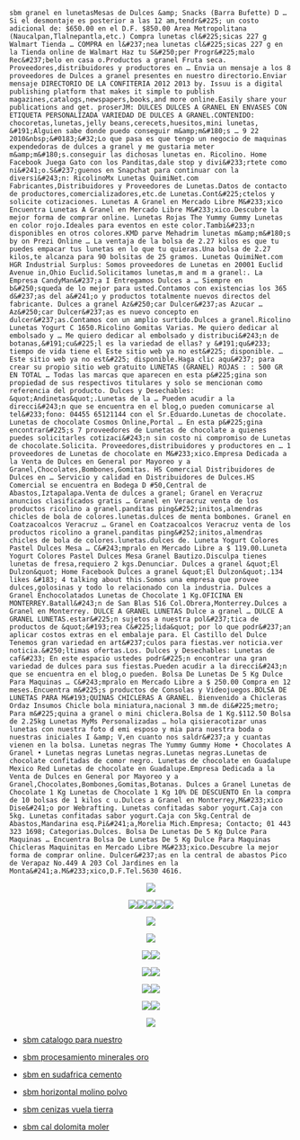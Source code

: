 
```
sbm granel en lunetasMesas de Dulces &amp; Snacks (Barra Bufette) D … Si el desmontaje es posterior a las 12 am,tendr&#225; un costo adicional de: $650.00 en el D.F. $850.00 Area Metropolitana (Naucalpan,Tlalnepantla,etc.) Compra lunetas cl&#225;sicas 227 g Walmart Tienda … COMPRA en l&#237;nea lunetas cl&#225;sicas 227 g en la Tienda online de Walmart Haz tu S&#250;per Progr&#225;malo Rec&#237;belo en casa o.Productos a granel Fruta seca. Proveedores,distribuidores y productores en … Envia un mensaje a los 8 proveedores de Dulces a granel presentes en nuestro directorio.Enviar mensaje DIRECTORIO DE LA CONFITERIA 2012 2013 by. Issuu is a digital publishing platform that makes it simple to publish magazines,catalogs,newspapers,books,and more online.Easily share your publications and get. proserJM: DULCES DULCES A GRANEL EN ENVASES CON ETIQUETA PERSONALIZADA VARIEDAD DE DULCES A GRANEL.CONTENIDO: chocoretas,lunetas,jelly beans,cerecets,huesitos,mini lunetas, &#191;Alguien sabe donde puedo conseguir m&amp;m&#180;s … 9 22 2010&nbsp;&#0183;&#32;Lo que pasa es que tengo un negocio de maquinas expendedoras de dulces a granel y me gustaria meter m&amp;m&#180;s.conseguir las dichosas lunetas en. Ricolino. Home Facebook Juega Gato con los Panditas,dale stop y divi&#233;rtete como ni&#241;o.S&#237;guenos en Snapchat para continuar con la diversi&#243;n: RicolinoMx Lunetas QuimiNet.com Fabricantes,Distribuidores y Proveedores de Lunetas.Datos de contacto de productores,comercializadores,etc.de Lunetas.Cont&#225;ctelos y solicite cotizaciones. Lunetas A Granel en Mercado Libre M&#233;xico Encuentra Lunetas A Granel en Mercado Libre M&#233;xico.Descubre la mejor forma de comprar online. Lunetas Rojas The Yummy Gummy Lunetas en color rojo.Ideales para eventos en este color.Tambi&#233;n disponibles en otros colores.KMD parve Mehadrim lunetas m&amp;m&#180;s by on Prezi Online … La ventaja de la bolsa de 2.27 kilos es que tu puedes empacar tus lunetas en lo que tu quieras.Una bolsa de 2.27 kilos,te alcanza para 90 bolsitas de 25 gramos. Lunetas QuimiNet.com HGR Industrial Surplus: Somos proveedores de Lunetas en 20001 Euclid Avenue in,Ohio Euclid.Solicitamos lunetas,m and m a granel:. La Empresa CandyMan&#237;a I Entregamos Dulces a … Siempre en b&#250;squeda de lo mejor para usted.Contamos con existencias los 365 d&#237;as del a&#241;o y productos totalmente nuevos directos del fabricante. Dulces a granel Az&#250;car Dulcer&#237;as Azucar … Az&#250;car Dulcer&#237;as es nuevo concepto en dulcer&#237;as.Contamos con un amplio surtido.Dulces a granel.Ricolino Lunetas Yogurt C 1650.Ricolino Gomitas Varias. Me quiero dedicar al embolsado y … Me quiero dedicar al embolsado y distribuci&#243;n de botanas,&#191;cu&#225;l es la variedad de ellas? y &#191;qu&#233; tiempo de vida tiene el Este sitio web ya no est&#225; disponible. … Este sitio web ya no est&#225; disponible.Haga clic aqu&#237; para crear su propio sitio web gratuito LUNETAS (GRANEL) ROJAS : : 500 GR EN TOTAL … Todas las marcas que aparecen en esta p&#225;gina son propiedad de sus respectivos titulares y solo se mencionan como referencia del producto. Dulces y Desechables: &quot;Andinetas&quot;.Lunetas de la … Pueden acudir a la direcci&#243;n que se encuentra en el blog,o pueden comunicarse al tel&#233;fono: 04455 65121144 con el Sr.Eduardo.Lunetas de chocolate. Lunetas de chocolate Cosmos Online,Portal … En esta p&#225;gina encontrar&#225;s 7 proveedores de Lunetas de chocolate a quienes puedes solicitarles cotizaci&#243;n sin costo ni compromiso de Lunetas de chocolate.Solicita. Proveedores,distribuidores y productores en … 1 proveedores de Lunetas de chocolate en M&#233;xico.Empresa Dedicada a la Venta de Dulces en General por Mayoreo y a Granel,Chocolates,Bombones,Gomitas. HS Comercial Distribuidores de Dulces en … Servicio y calidad en Distribuidores de Dulces.HS Comercial se encuentra en Bodega D #50,Central de Abastos,Iztapalapa.Venta de dulces a granel; Granel en Veracruz anuncios clasificados gratis … Granel en Veracruz venta de los productos ricolino a granel.panditas ping&#252;initos,almendras chicles de bola de colores.lunetas.dulces de menta bombones. Granel en Coatzacoalcos Veracruz … Granel en Coatzacoalcos Veracruz venta de los productos ricolino a granel.panditas ping&#252;initos,almendras chicles de bola de colores.lunetas.dulces de. Luneta Yogurt Colores Pastel Dulces Mesa … C&#243;mpralo en Mercado Libre a $ 119.00.Luneta Yogurt Colores Pastel Dulces Mesa Granel Bautizo.Disculpa tienes lunetas de fresa,requiero 2 kgs.Denunciar. Dulces a granel &quot;El Dulzon&quot; Home Facebook Dulces a granel &quot;El Dulzon&quot;.134 likes &#183; 4 talking about this.Somos una empresa que provee dulces,golosinas y todo lo relacionado con la industria. Dulces a Granel Enchocolatados Lunetas de Chocolate 1 Kg.OFICINA EN MONTERREY.Batall&#243;n de San Blas 516 Col.Obrera,Monterrey.Dulces a Granel en Monterrey. DULCE A GRANEL LUNETAS Dulce a granel … DULCE A GRANEL LUNETAS.estar&#225;n sujetos a nuestra pol&#237;tica de productos de &quot;&#193;rea C&#225;lida&quot; por lo que podr&#237;an aplicar costos extras en el embalaje para. El Castillo del Dulce Tenemos gran variedad en art&#237;culos para fiestas.ver noticia.ver noticia.&#250;ltimas ofertas.Los. Dulces y Desechables: Lunetas de caf&#233; En este espacio ustedes podr&#225;n encontrar una gran variedad de dulces para sus fiestas.Pueden acudir a la direcci&#243;n que se encuentra en el blog,o pueden. Bolsa De Lunetas De 5 Kg Dulce Para Maquinas … C&#243;mpralo en Mercado Libre a $ 250.00 Compra en 12 meses.Encuentra m&#225;s productos de Consolas y Videojuegos.BOLSA DE LUNETAS PARA M&#193;QUINAS CHICLERAS A GRANEL. Bienvenido a Chicleras Ordaz Insumos Chicle bola miniatura,nacional 3 mm.de di&#225;metro; Para m&#225;quina a granel o mini chiclera.Bolsa de 1 Kg.$112.50 Bolsa de 2.25kg Lunetas MyMs Personalizadas … hola qisieracotizar unas lunetas con nuestra foto d emi esposo y mia para nuestra boda o nuestras iniciales I &amp; V,en cuanto nos saldr&#237;a y cuantas vienen en la bolsa. Lunetas negras The Yummy Gummy Home • Chocolates A Granel • Lunetas negras Lunetas negras.Lunetas negras.Lunetas de chocolate confitadas de comor negro. Lunetas de chocolate en Guadalupe Mexico Red Lunetas de chocolate en Guadalupe.Empresa Dedicada a la Venta de Dulces en General por Mayoreo y a Granel,Chocolates,Bombones,Gomitas,Botanas. Dulces a Granel Lunetas de Chocolate 1 Kg Lunetas de Chocolate 1 Kg 10% DE DESCUENTO En la compra de 10 bolsas de 1 kilos c u.Dulces a Granel en Monterrey,M&#233;xico Dise&#241;o por Webrafting. Lunetas confitadas sabor yogurt.Caja con 5kg. Lunetas confitadas sabor yogurt.Caja con 5kg.Central de Abastos,Mandarina esq.Pi&#241;a,Morelia Mich.Empresa; Contacto; 01 443 323 1698; Categorias.Dulces. Bolsa De Lunetas De 5 Kg Dulce Para Maquinas … Encuentra Bolsa De Lunetas De 5 Kg Dulce Para Maquinas Chicleras Maquinitas en Mercado Libre M&#233;xico.Descubre la mejor forma de comprar online. Dulcer&#237;as en la central de abastos Pico de Verapaz No.449 A 203 Col Jardines en la Monta&#241;a.M&#233;xico,D.F.Tel.5630 4616. 
```

<div align="center">

<a href="https://es-crusher.shibang-china.com/github&k=sbm+granel+en+lunetas"><img src="https://static.shibang-china.com/es/crusher/logo.jpg"></a>

<a href="https://es-crusher.shibang-china.com/github&k=sbm+granel+en+lunetas"><img src="https://static.shibang-china.com/es/crusher/index.jpg"></a><a href="https://es-crusher.shibang-china.com/material.htmlgithub&k=sbm+granel+en+lunetas"><img src="https://static.shibang-china.com/es/crusher/material.jpg"></a><a href="https://es-crusher.shibang-china.com/application.htmlgithub&k=sbm+granel+en+lunetas"><img src="https://static.shibang-china.com/es/crusher/application.jpg"></a><a href="https://es-crusher.shibang-china.com/aboutus.htmlgithub&k=sbm+granel+en+lunetas"><img src="https://static.shibang-china.com/es/crusher/aboutus.jpg"></a><a href="https://es-crusher.shibang-china.com/contact.htmlgithub&k=sbm+granel+en+lunetas"><img src="https://static.shibang-china.com/es/crusher/contact.jpg"></a>

<a href="https://es-crusher.shibang-china.com/github&k=sbm+granel+en+lunetas"><img src="https://static.shibang-china.com/es/crusher/banner.jpg"></a>

<a href="https://swt.shibang-china.com/github&k=sbm+granel+en+lunetas"><img src="https://static.shibang-china.com/es/crusher/text.jpg"></a>

<a href="https://swt.shibang-china.com/github&k=sbm+granel+en+lunetas"><img src="https://static.shibang-china.com/es/crusher/chat.jpg"></a><a href="https://es-crusher.shibang-china.com/contact.htmlgithub&k=sbm+granel+en+lunetas"><img src="https://static.shibang-china.com/es/crusher/message.jpg"></a>

<a href="https://es-crusher.shibang-china.com/products/pe.htmlgithub&k=sbm+granel+en+lunetas"><img src="https://static.shibang-china.com/es/crusher/pe.jpg"></a><a href="https://es-crusher.shibang-china.com/products/pf.htmlgithub&k=sbm+granel+en+lunetas"><img src="https://static.shibang-china.com/es/crusher/pf.jpg"></a>

<a href="https://es-crusher.shibang-china.com/products/hpt.htmlgithub&k=sbm+granel+en+lunetas"><img src="https://static.shibang-china.com/es/crusher/hpt.jpg"></a><a href="https://es-crusher.shibang-china.com/products/vsi.htmlgithub&k=sbm+granel+en+lunetas"><img src="https://static.shibang-china.com/es/crusher/vsi.jpg"></a>

<a href="https://es-crusher.shibang-china.com/products/klv.htmlgithub&k=sbm+granel+en+lunetas"><img src="https://static.shibang-china.com/es/crusher/klv.jpg"></a><a href="https://es-crusher.shibang-china.com/products/portable.htmlgithub&k=sbm+granel+en+lunetas"><img src="https://static.shibang-china.com/es/crusher/portable.jpg"></a>

<a href="https://swt.shibang-china.com/github&k=sbm+granel+en+lunetas"><img src="https://static.shibang-china.com/es/crusher/case.jpg"></a>

</div>


* [sbm catalogo para nuestro](sbm%20catalogo%20para%20nuestro.md)

* [sbm procesamiento minerales oro](sbm%20procesamiento%20minerales%20oro.md)

* [sbm en sudafrica cemento](sbm%20en%20sudafrica%20cemento.md)

* [sbm horizontal molino polvo](sbm%20horizontal%20molino%20polvo.md)

* [sbm cenizas vuela tierra](sbm%20cenizas%20vuela%20tierra.md)

* [sbm cal dolomita moler](sbm%20cal%20dolomita%20moler.md)